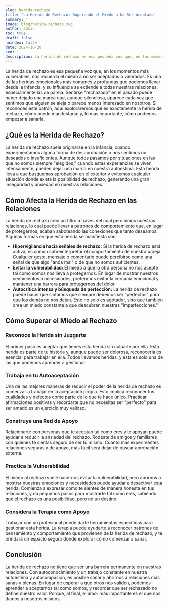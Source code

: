 ```yaml
---
slug: herida-rechazo
title: 'La Herida de Rechazo: Superando el Miedo a No Ser Aceptado'
summary: ''
image: blog/herida-rechazo.svg
author: admin
toc: true
draft: false
noindex: false
date: 2024-10-28
seo: ''
description: La herida de rechazo es esa pequeña voz que, en los momentos más vulnerables, nos recuerda el miedo a no ser aceptados o valorados. Es una de las heridas…
---
```


La herida de rechazo es esa pequeña voz que, en los momentos más vulnerables, nos recuerda el miedo a no ser aceptados o valorados. Es una de las heridas emocionales más comunes y profundas que podemos llevar desde la infancia, y su influencia se extiende a todas nuestras relaciones, especialmente las de pareja. Sentirse "rechazado" en el pasado puede haber dejado una marca que, aunque silenciosa, aparece cada vez que sentimos que alguien se aleja o parece menos interesado en nosotros. Si reconoces este patrón, aquí exploraremos qué es exactamente la herida de rechazo, cómo puede manifestarse y, lo más importante, cómo podemos empezar a sanarla.

## ¿Qué es la Herida de Rechazo?

La herida de rechazo suele originarse en la infancia, cuando experimentamos alguna forma de desaprobación o nos sentimos no deseados o insuficientes. Aunque todos pasamos por situaciones en las que no somos siempre "elegidos," cuando estas experiencias se viven intensamente, pueden dejar una marca en nuestra autoestima. Esta herida lleva a que busquemos aprobación en el exterior y evitemos cualquier situación donde exista la posibilidad de rechazo, generando una gran inseguridad y ansiedad en nuestras relaciones.

## Cómo Afecta la Herida de Rechazo en las Relaciones

La herida de rechazo crea un filtro a través del cual percibimos nuestras relaciones, lo cual puede llevar a patrones de comportamiento que, en lugar de protegernos, acaban saboteando las conexiones que tanto deseamos. Algunas formas en que esta herida se manifiesta son:

- **Hipervigilancia hacia señales de rechazo:** Si la herida de rechazo está activa, es común sobreinterpretar el comportamiento de nuestra pareja. Cualquier gesto, mensaje o comentario puede percibirse como una señal de que algo "anda mal" o de que no somos suficientes.
- **Evitar la vulnerabilidad:** El miedo a que la otra persona no nos acepte tal como somos nos lleva a protegernos. En lugar de mostrar nuestros sentimientos o necesidades, preferimos evitar la cercanía emocional y mantener una barrera para protegernos del dolor.
- **Autocrítica intensa y búsqueda de perfección:** La herida de rechazo puede hacer que sintamos que siempre debemos ser "perfectos" para que los demás no nos dejen. Esto no solo es agotador, sino que también crea un miedo constante a que descubran nuestras "imperfecciones."

## Cómo Superar el Miedo al Rechazo

### Reconoce la Herida sin Juzgarte

El primer paso es aceptar que tienes esta herida sin culparte por ella. Esta herida es parte de tu historia y, aunque puede ser dolorosa, reconocerla es esencial para trabajar en ella. Todos llevamos heridas, y esta es solo una de las que podemos aprender a gestionar.

### Trabaja en tu Autoaceptación

Una de las mejores maneras de reducir el poder de la herida de rechazo es comenzar a trabajar en la aceptación propia. Esto implica reconocer tus cualidades y defectos como parte de lo que te hace único. Practicar afirmaciones positivas y recordarte que no necesitas ser "perfecto" para ser amado es un ejercicio muy valioso.

### Construye una Red de Apoyo

Relacionarte con personas que te aceptan tal como eres y te apoyan puede ayudar a reducir la ansiedad del rechazo. Rodéate de amigos y familiares con quienes te sientas seguro de ser tú mismo. Cuanto más experimentes relaciones seguras y de apoyo, más fácil será dejar de buscar aprobación externa.

### Practica la Vulnerabilidad

El miedo al rechazo suele hacernos evitar la vulnerabilidad, pero abrirnos a mostrar nuestras emociones y necesidades puede ayudar a desactivar esta herida. Comienza a expresar cómo te sientes de manera honesta en tus relaciones, y da pequeños pasos para mostrarte tal como eres, sabiendo que el rechazo es una posibilidad, pero no un destino.

### Considera la Terapia como Apoyo

Trabajar con un profesional puede darte herramientas específicas para gestionar esta herida. La terapia puede ayudarte a reconocer patrones de pensamiento y comportamiento que provienen de la herida de rechazo, y te brindará un espacio seguro donde explorar cómo comenzar a sanar.

## Conclusión

La herida de rechazo no tiene que ser una barrera permanente en nuestras relaciones. Con autoconocimiento y un trabajo constante en nuestra autoestima y autocompasión, es posible sanar y abrirnos a relaciones más sanas y plenas. En lugar de esperar a que otros nos validen, podemos aprender a aceptarnos tal como somos, y recordar que ser rechazado no define nuestro valor. Porque, al final, el amor más importante es el que nos damos a nosotros mismos.
